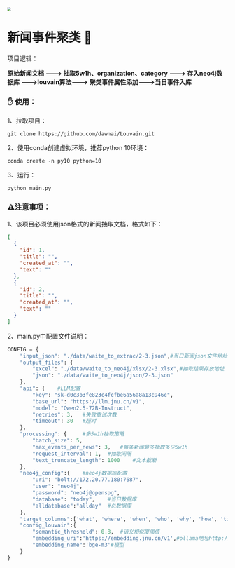 <img src="https://avatars.githubusercontent.com/u/61813006?v=4" style="zoom:50%;" />

# 新闻事件聚类 👋

项目逻辑：

**原始新闻文档 ---> 抽取5w1h、organization、category ---> 存入neo4j数据库 --->louvain算法---> 聚类事件属性添加--->当日事件入库**



### :hand: 使用：

1、拉取项目：

```
git clone https://github.com/dawnai/Louvain.git
```

2、使用conda创建虚拟环境，推荐python 10环境：

```
conda create -n py10 python=10
```

3、运行：

```
python main.py
```



### :warning:注意事项： 

1、该项目必须使用json格式的新闻抽取文档，格式如下：

```json
[
  {
    "id": 1,
    "title": "",
    "created_at": "",
    "text": ""
  },
  {
    "id": 2,
    "title": "",
    "created_at": "",
    "text": ""
  }
]
```

2、main.py中配置文件说明：

```python
CONFIG = {
    "input_json": "./data/waite_to_extrac/2-3.json",#当日新闻json文件地址
    "output_files": {
        "excel": "./data/waite_to_neo4j/xlsx/2-3.xlsx",#抽取结果存放地址
        "json": "./data/waite_to_neo4j/json/2-3.json"
    },
    "api": {	#LLM配置
        "key": "sk-d0c3b3fe823c4fcfbe6a56a8a13c946c",
        "base_url": "https://llm.jnu.cn/v1",
        "model": "Qwen2.5-72B-Instruct",
        "retries": 3,	#失败重试次数
        "timeout": 30	#超时
    },
    "processing": {		#多5w1h抽取策略
        "batch_size": 5,
        "max_events_per_news": 3,	#每条新闻最多抽取多少5w1h
        "request_interval": 1,	#抽取间隔
        "text_truncate_length": 1000	#文本截断
    },
    "neo4j_config":{ 	#neo4j数据库配置
        "uri": "bolt://172.20.77.180:7687",
        "user": "neo4j",
        "password": "neo4j@openspg",
        "database": "today", 	#当日数据库
        "alldatabase":"allday"	#总数据库
    },
    "target_columns":['what', 'where', 'when', 'who', 'why', 'how', 'title','organization','news_id'],#用于判断xlsx表格中哪些列需要被抽取
    "config_louvain":{
        "semantic_threshold": 0.8,  #语义相似度阈值
        "embedding_uri":'https://embedding.jnu.cn/v1',#ollama地址http://172.20.71.112:11434 暨大：https://embedding.jnu.cn/v1
        "embedding_name":'bge-m3'#模型
    }
}
```





